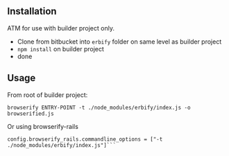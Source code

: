 ## Installation ##

ATM for use with builder project only.

- Clone from bitbucket into `erbify` folder on same level as builder project
- `npm install` on builder project
- done


## Usage ##

From root of builder project:

`browserify ENTRY-POINT -t ./node_modules/erbify/index.js -o browserified.js`

Or using browserify-rails

```Rails.Application.configure do
config.browserify_rails.commandline_options = ["-t ./node_modules/erbify/index.js"]```